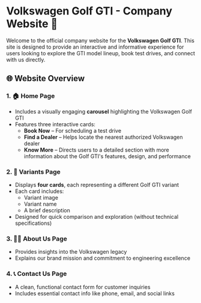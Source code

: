 # Volkswagen Golf GTI - Company Website 🚗

Welcome to the official company website for the **Volkswagen Golf GTI**. This site is designed to provide an interactive and informative experience for users looking to explore the GTI model lineup, book test drives, and connect with us directly.

## 🌐 Website Overview

### 1. 🏠 Home Page
- Includes a visually engaging **carousel** highlighting the Volkswagen Golf GTI
- Features three interactive cards:
  - **Book Now** – For scheduling a test drive
  - **Find a Dealer** – Helps locate the nearest authorized Volkswagen dealer
  - **Know More** – Directs users to a detailed section with more information about the Golf GTI's features, design, and performance

### 2. 🚗 Variants Page
- Displays **four cards**, each representing a different Golf GTI variant
- Each card includes:
  - Variant image
  - Variant name
  - A brief description
- Designed for quick comparison and exploration (without technical specifications)

### 3. 🧑‍💼 About Us Page
- Provides insights into the Volkswagen legacy
- Explains our brand mission and commitment to engineering excellence

### 4. 📞 Contact Us Page
- A clean, functional contact form for customer inquiries
- Includes essential contact info like phone, email, and social links



